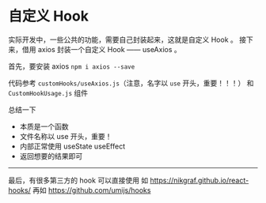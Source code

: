 # 自定义 Hook

实际开发中，一些公共的功能，需要自己封装起来，这就是自定义 Hook 。
接下来，借用 axios 封装一个自定义 Hook —— useAxios 。

首先，要安装 axios `npm i axios --save`

代码参考 `customHooks/useAxios.js`（注意，名字以 `use` 开头，重要！！！）
和 `CustomHookUsage.js` 组件

总结一下

- 本质是一个函数
- 文件名称以 use 开头，重要！
- 内部正常使用 useState useEffect
- 返回想要的结果即可

---

最后，有很多第三方的 hook 可以直接使用
如 https://nikgraf.github.io/react-hooks/
再如 https://github.com/umijs/hooks
